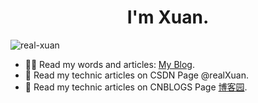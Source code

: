<h1 align="center">I'm Xuan.</h1>
<img src="https://komarev.com/ghpvc/?username=real-xuan&label=Profile%20views&color=0e75b6&style=flat" alt="real-xuan" />

<p align="left">  
  
- 🧘‍♂️ Read my words and articles: [My Blog](https://blog.zhaoxuan.site).
- 📝 Read my technic articles on CSDN Page @realXuan.
- 📝 Read my technic articles on CNBLOGS Page [博客园](https://www.cnblogs.com/realxuan/).
</p>

